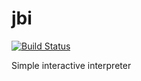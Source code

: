 # jbi

[![Build Status](https://travis-ci.org/cybosser/jbi.svg?branch=master)](https://travis-ci.org/cybosser/jbi)

Simple interactive interpreter
